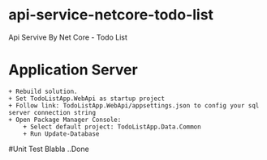 # api-service-netcore-todo-list
Api Servive By Net Core - Todo List 

# Application Server
	+ Rebuild solution.
	+ Set TodoListApp.WebApi as startup project
	+ Follow link: TodoListApp.WebApi/appsettings.json to config your sql server connection string
	+ Open Package Manager Console: 
		+ Select default project: TodoListApp.Data.Common
		+ Run Update-Database
#Unit Test Blabla
..Done